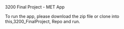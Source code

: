 3200 Final Project - MET App

To run the app, please download the zip file or clone into this,3200_FinalProject, Repo and run. 

